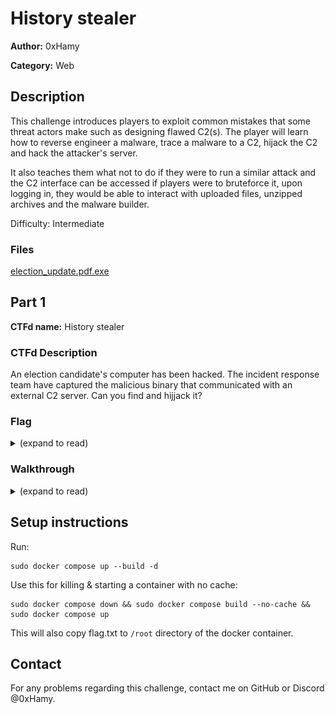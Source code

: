# History stealer

**Author:** 0xHamy

**Category:** Web

## Description

This challenge introduces players to exploit common mistakes that some threat actors make such as designing flawed C2(s). The player will learn how to reverse engineer a malware, trace a malware to a C2, hijack the C2 and hack the attacker's server.

It also teaches them what not to do if they were to run a similar attack and the C2 interface can be accessed if players were to bruteforce it, upon logging in, they would be able to interact with uploaded files, unzipped archives and the malware builder. 

Difficulty: Intermediate


### Files

[election_update.pdf.exe](./release_files/election_update.pdf.exe)

## Part 1 

**CTFd name:** History stealer

### CTFd Description

An election candidate's computer has been hacked. The incident response team have captured the malicious  binary that communicated with an external C2 server. Can you find and hijjack it?

### Flag

<details>
<summary>(expand to read)</summary><br>


FLAG{7Ha7_wa5_n07_57a73_5P0N50r3d_Ap7_8u7_1_AM}

</details>


### Walkthrough

<details>
<summary>(expand to read)</summary><br>


![Demo pic](./demo.png)

This challenge is going to have several moving parts such as:
- A web app & server for the C2
- An executable binary with a hardcoded but obfuscated C2 URL


#### Web App
This Flask application uses a hardcoded PIN to protect routes that allow authenticated users to upload ZIP files, extract their contents (with a known Zip Slip vulnerability), browse or view extracted files, and download original ZIPs or generated executables; it also provides a builder interface where users submit parameters (executable name, upload URL, target browser, interval, self-destruct/silent flags) to invoke a `build_executable` function that creates new `.exe` files stored in a `builds` directory. 

The app ensures required folders (`uploads`, `unzipped`, `static`, `builds`) exist, handles login/logout via session flags, saves each uploaded ZIP under a sanitized “computer_name” filename, and on extraction writes files either under `unzipped/<computer_name>/...` or (if the archive path is absolute/contains `..`) under the system root, then returns JSON status codes. 

Static-serving routes distinguish `.zip`, `.exe`, and other file requests to send from their respective directories, while `/view` and `/explore` endpoints allow reading text files or listing directory contents in the unzipped area. Finally, running the script starts Flask’s development server on port 49858.

#### Stealer program
This program stealthily collects Chrome/Edge user data, zips it, and uploads to a C2 server, optionally repeating on a schedule or self-destructing afterward. `Config` holds C2 URL, browser data paths, temp ZIP path, target browser(s), interval (`Hours`), and a `SelfDestruct` flag.

`BrowserDataZipper.CreateZip()` deletes any existing ZIP, creates a temp folder, and for each targeted browser copies files from the browser’s “User Data\Default” folder into the temp folder before adding them to `browser_data.zip`; it ignores file-in-use errors and deletes the temp copies when done.

`Uploader.UploadZipAsync()` checks for `browser_data.zip`, builds a multipart/form-data POST (including `computer_name` and the ZIP bytes) to the C2 URL using `HttpClient`, catches all exceptions, and deletes the ZIP afterward.

If `Config.SelfDestruct` is true, `SelfDestruct.DeleteSelf()` writes a batch script that waits briefly and then deletes the running executable and itself.

In `MainAsync()`, the code loops: call `CreateZip()`, await `UploadZipAsync()`, check `SelfDestruct` (delete and break if set), and if `Hours > 0`, wait that many hours before repeating. If `Hours == 0`, it runs once. Finally, it prints “Program running normally.” to the console.


#### To solve: 

* Grab Base64-encoded pieces of C2 URL with `strings -e l election_update.pdf.exe` and decode them
* Follow the URL and examine the UI
* Notice that there is a way to upload zip files. Build one using a script similar to provided [create_zip.py](./solve_files/create_zip.py)
* Set up a listener on port `6000`: `nc -l 6000`
* Upload the zip file to the server and wait for a reverse shell connection:
```
curl -F "computer_name=X" -F "file=@./shell.zip" http://10.0.2.253:49858/ba5e864526cbaa667bca74e2d1d453f0/file_upload
```
* The flag is in `/root/flag.txt`


</details>


## Setup instructions

Run:
```
sudo docker compose up --build -d
```

Use this for killing & starting a container with no cache:
```
sudo docker compose down && sudo docker compose build --no-cache && sudo docker compose up 
```

This will also copy flag.txt to `/root` directory of the docker container.


## Contact
For any problems regarding this challenge, contact me on GitHub or Discord @0xHamy.
